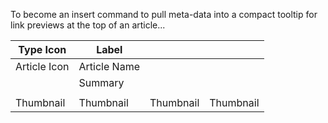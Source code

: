 To become an insert command to pull meta-data into a compact tooltip for link previews at the top of an article...

| Type Icon    | Label        |           |           |
| ------------ | ------------ | --------- | --------- |
| Article Icon | Article Name |           |           |
|              | Summary      |           |           |
|              |              |           |           |
| Thumbnail    | Thumbnail    | Thumbnail | Thumbnail |

